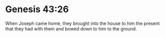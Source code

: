 # Genesis 43:26

When Joseph came home, they brought into the house to him the present that they had with them and bowed down to him to the ground.
